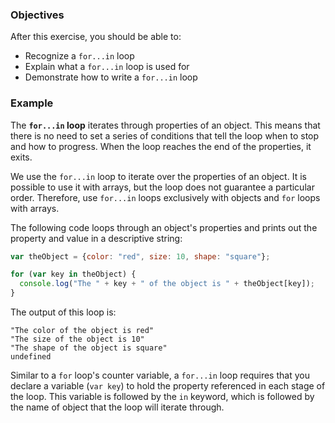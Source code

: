 <!--{ ids:[194], language:'JavaScript', type:'workshop', order: 4, name:'For...In Loops I', description:'Iterate through properties of an object' } -->

### Objectives

After this exercise, you should be able to:

- Recognize a `for...in` loop
- Explain what a `for...in` loop is used for
- Demonstrate how to write a `for...in` loop

### Example

The __`for...in` loop__ iterates through properties of an object. This means that there is no need to set a series of conditions that tell the loop when to stop and how to progress. When the loop reaches the end of the properties, it exits.

We use the `for...in` loop to iterate over the properties of an object. It is possible to use it with arrays, but the loop does not guarantee a particular order. Therefore, use `for...in` loops exclusively with objects and `for` loops with arrays.

The following code loops through an object's properties and prints out the property and value in a descriptive string:

```js
var theObject = {color: "red", size: 10, shape: "square"};

for (var key in theObject) {
  console.log("The " + key + " of the object is " + theObject[key]);
}
```

The output of this loop is:

```
"The color of the object is red"
"The size of the object is 10"
"The shape of the object is square"
undefined
```

Similar to a `for` loop's counter variable, a `for...in` loop requires that you declare a variable (`var key`) to hold the property referenced in each stage of the loop. This variable is followed by the `in` keyword, which is followed by the name of object that the loop will iterate through.
